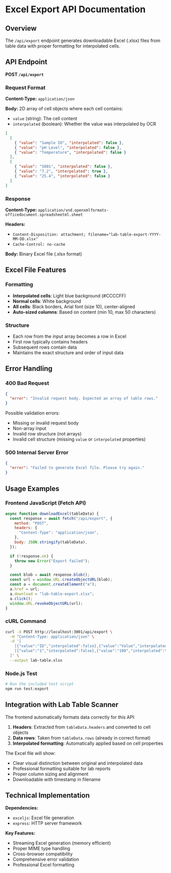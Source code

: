 # Excel Export API Documentation

## Overview

The `/api/export` endpoint generates downloadable Excel (.xlsx) files from table data with proper formatting for interpolated cells.

## API Endpoint

**POST `/api/export`**

### Request Format

**Content-Type:** `application/json`

**Body:** 2D array of cell objects where each cell contains:

- `value` (string): The cell content
- `interpolated` (boolean): Whether the value was interpolated by OCR

```json
[
  [
    { "value": "Sample ID", "interpolated": false },
    { "value": "pH Level", "interpolated": false },
    { "value": "Temperature", "interpolated": false }
  ],
  [
    { "value": "S001", "interpolated": false },
    { "value": "7.2", "interpolated": true },
    { "value": "25.4", "interpolated": false }
  ]
]
```

### Response

**Content-Type:** `application/vnd.openxmlformats-officedocument.spreadsheetml.sheet`

**Headers:**

- `Content-Disposition: attachment; filename="lab-table-export-YYYY-MM-DD.xlsx"`
- `Cache-Control: no-cache`

**Body:** Binary Excel file (.xlsx format)

## Excel File Features

### Formatting

- **Interpolated cells**: Light blue background (#CCCCFF)
- **Normal cells**: White background
- **All cells**: Black borders, Arial font (size 10), center-aligned
- **Auto-sized columns**: Based on content (min 10, max 50 characters)

### Structure

- Each row from the input array becomes a row in Excel
- First row typically contains headers
- Subsequent rows contain data
- Maintains the exact structure and order of input data

## Error Handling

### 400 Bad Request

```json
{
  "error": "Invalid request body. Expected an array of table rows."
}
```

Possible validation errors:

- Missing or invalid request body
- Non-array input
- Invalid row structure (not arrays)
- Invalid cell structure (missing `value` or `interpolated` properties)

### 500 Internal Server Error

```json
{
  "error": "Failed to generate Excel file. Please try again."
}
```

## Usage Examples

### Frontend JavaScript (Fetch API)

```javascript
async function downloadExcel(tableData) {
  const response = await fetch("/api/export", {
    method: "POST",
    headers: {
      "Content-Type": "application/json",
    },
    body: JSON.stringify(tableData),
  });

  if (!response.ok) {
    throw new Error("Export failed");
  }

  const blob = await response.blob();
  const url = window.URL.createObjectURL(blob);
  const a = document.createElement("a");
  a.href = url;
  a.download = "lab-table-export.xlsx";
  a.click();
  window.URL.revokeObjectURL(url);
}
```

### cURL Command

```bash
curl -X POST http://localhost:3001/api/export \
  -H "Content-Type: application/json" \
  -d '[
    [{"value":"ID","interpolated":false},{"value":"Value","interpolated":false}],
    [{"value":"1","interpolated":false},{"value":"100","interpolated":true}]
  ]' \
  --output lab-table.xlsx
```

### Node.js Test

```bash
# Run the included test script
npm run test:export
```

## Integration with Lab Table Scanner

The frontend automatically formats data correctly for this API:

1. **Headers**: Extracted from `tableData.headers` and converted to cell objects
2. **Data rows**: Taken from `tableData.rows` (already in correct format)
3. **Interpolated formatting**: Automatically applied based on cell properties

The Excel file will show:

- Clear visual distinction between original and interpolated data
- Professional formatting suitable for lab reports
- Proper column sizing and alignment
- Downloadable with timestamp in filename

## Technical Implementation

**Dependencies:**

- `exceljs`: Excel file generation
- `express`: HTTP server framework

**Key Features:**

- Streaming Excel generation (memory efficient)
- Proper MIME type handling
- Cross-browser compatibility
- Comprehensive error validation
- Professional Excel formatting
